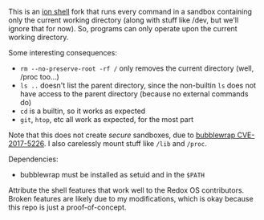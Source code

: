 This is an [ion shell](https://gitlab.redox-os.org/redox-os/ion) fork that runs every command in a sandbox containing only the current working directory (along with stuff like /dev, but we'll ignore that for now). So, programs can only operate upon the current working directory.

Some interesting consequences:
- `rm --no-preserve-root -rf /` only removes the current directory (well, /proc too...)
- `ls ..` doesn't list the parent directory, since the non-builtin `ls` does not have access to the parent directory (because no external commands do)
- `cd` is a builtin, so it works as expected
- `git`, `htop`, etc all work as expected, for the most part

Note that this does not create _secure_ sandboxes, due to [bubblewrap CVE-2017-5226](https://github.com/containers/bubblewrap/issues/142). I also carelessly mount stuff like `/lib` and `/proc`.

Dependencies:
- bubblewrap must be installed as setuid and in the `$PATH`

Attribute the shell features that work well to the Redox OS contributors. Broken features are likely due to my modifications, which is okay because this repo is just a proof-of-concept. 
